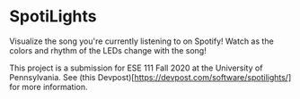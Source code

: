 # SpotiLights
Visualize the song you're currently listening to on Spotify! Watch as the colors and rhythm of the LEDs change with the song!

This project is a submission for ESE 111 Fall 2020 at the University of Pennsylvania. See (this Devpost)[https://devpost.com/software/spotilights/] for more information.
